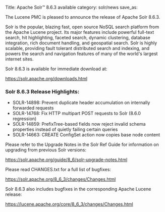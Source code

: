 Title: Apache Solr™ 8.6.3 available
category: solr/news
save_as:

The Lucene PMC is pleased to announce the release of Apache Solr 8.6.3.

Solr is the popular, blazing fast, open source NoSQL search platform from the Apache Lucene project. Its major features include powerful full-text search, hit highlighting, faceted search, dynamic clustering, database integration, rich document handling, and geospatial search. Solr is highly scalable, providing fault tolerant distributed search and indexing, and powers the search and navigation features of many of the world's largest internet sites.

Solr 8.6.3 is available for immediate download at:

  <https://solr.apache.org/downloads.html>

### Solr 8.6.3 Release Highlights:

 * SOLR-14898: Prevent duplicate header accumulation on internally forwarded requests
 * SOLR-14768: Fix HTTP multipart POST requests to Solr (8.6.0 regression)
 * SOLR-14859: PrefixTree-based fields now reject invalid schema properties instead of quietly failing certain queries
 * SOLR-14663: CREATE ConfigSet action now copies base node content

Please refer to the Upgrade Notes in the Solr Ref Guide for information on upgrading from previous Solr versions:

  <https://solr.apache.org/guide/8_6/solr-upgrade-notes.html>

Please read CHANGES.txt for a full list of bugfixes:

  <https://solr.apache.org/8_6_3/changes/Changes.html>

Solr 8.6.3 also includes bugfixes in the corresponding Apache Lucene release:

  <https://lucene.apache.org/core/8_6_3/changes/Changes.html>
